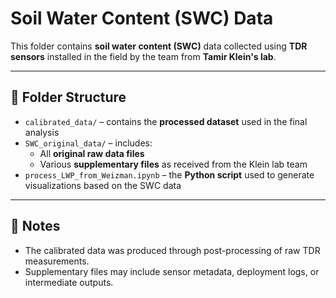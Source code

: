 # Soil Water Content (SWC) Data

This folder contains **soil water content (SWC)** data collected using **TDR sensors** installed in the field by the team from **Tamir Klein's lab**.

---

## 📁 Folder Structure

- `calibrated_data/` – contains the **processed dataset** used in the final analysis
- `SWC_original_data/` – includes:
  - All **original raw data files**
  - Various **supplementary files** as received from the Klein lab team
- `process_LWP_from_Weizman.ipynb` – the **Python script** used to generate visualizations based on the SWC data

---

## 📝 Notes

- The calibrated data was produced through post-processing of raw TDR measurements.
- Supplementary files may include sensor metadata, deployment logs, or intermediate outputs.
